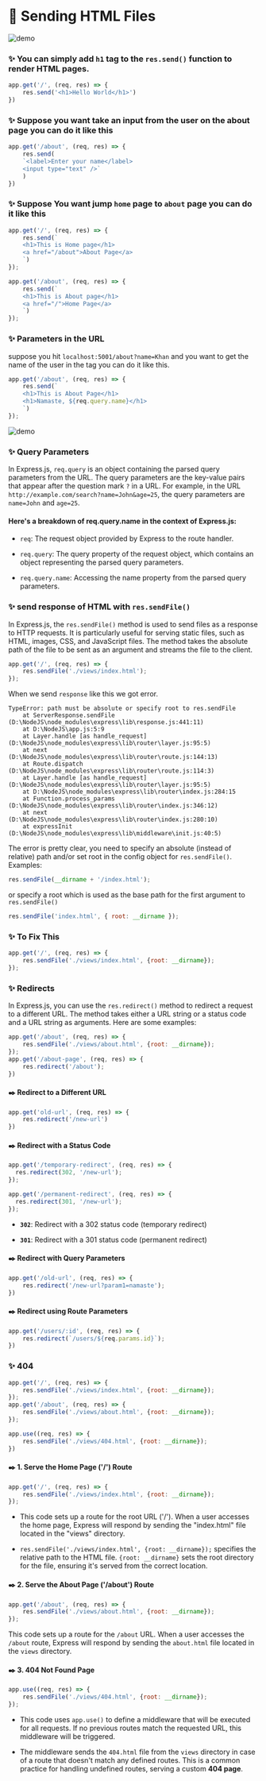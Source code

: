 # 📍 Sending HTML Files

![demo](/assets/demo11.png)

### ✨ You can simply add `h1` tag to the `res.send()` function to render HTML pages.

```js
app.get('/', (req, res) => {
    res.send('<h1>Hello World</h1>')
})
```

### ✨ Suppose you want take an input from the user on the about page you can do it like this

```js
app.get('/about', (req, res) => {
    res.send(
    `<label>Enter your name</label>
    <input type="text" />`
    )
})
```

### ✨ Suppose You want jump `home` page to `about` page you can do it like this

```js
app.get('/', (req, res) => {
    res.send(`
    <h1>This is Home page</h1>
    <a href="/about">About Page</a>
    `)
});

app.get('/about', (req, res) => {
    res.send(`
    <h1>This is About page</h1>
    <a href="/">Home Page</a>
    `)
});
```

### ✨ Parameters in the URL

suppose you hit `localhost:5001/about?name=Khan` and you want to get the name of the user in the tag you can do it like this.

```js
app.get('/about', (req, res) => {
    res.send(`
    <h1>This is About Page</h1>
    <h1>Namaste, ${req.query.name}</h1>
    `)
});
```
![demo](/assets/demo12.png)

### ✨ Query Parameters

In Express.js, `req.query` is an object containing the parsed query parameters from the URL. The query parameters are the key-value pairs that appear after the question mark `?` in a URL. For example, in the URL `http://example.com/search?name=John&age=25`, the query parameters are `name=John` and `age=25`.

#### Here's a breakdown of req.query.name in the context of Express.js:

* `req`: The request object provided by Express to the route handler.

* `req.query`: The query property of the request object, which contains an object representing the parsed query parameters.

* `req.query.name`: Accessing the name property from the parsed query parameters.


### ✨ send response of HTML with `res.sendFile()`

In Express.js, the `res.sendFile()` method is used to send files as a response to HTTP requests. It is particularly useful for serving static files, such as HTML, images, CSS, and JavaScript files. The method takes the absolute path of the file to be sent as an argument and streams the file to the client.

```js
app.get('/', (req, res) => {
    res.sendFile('./views/index.html');
});
```

When we send `response` like this we got error.

```
TypeError: path must be absolute or specify root to res.sendFile
    at ServerResponse.sendFile (D:\NodeJS\node_modules\express\lib\response.js:441:11)
    at D:\NodeJS\app.js:5:9
    at Layer.handle [as handle_request] (D:\NodeJS\node_modules\express\lib\router\layer.js:95:5)
    at next (D:\NodeJS\node_modules\express\lib\router\route.js:144:13)
    at Route.dispatch (D:\NodeJS\node_modules\express\lib\router\route.js:114:3)
    at Layer.handle [as handle_request] (D:\NodeJS\node_modules\express\lib\router\layer.js:95:5)
    at D:\NodeJS\node_modules\express\lib\router\index.js:284:15
    at Function.process_params (D:\NodeJS\node_modules\express\lib\router\index.js:346:12)
    at next (D:\NodeJS\node_modules\express\lib\router\index.js:280:10)
    at expressInit (D:\NodeJS\node_modules\express\lib\middleware\init.js:40:5)
```

The error is pretty clear, you need to specify an absolute (instead of relative) path and/or set root in the config object for `res.sendFile()`. Examples:

```js
res.sendFile(__dirname + '/index.html');
```

or specify a root which is used as the base path for the first argument to `res.sendFile()`

```js
res.sendFile('index.html', { root: __dirname });
```

### ✨ To Fix This

```js
app.get('/', (req, res) => {
    res.sendFile('./views/index.html', {root: __dirname});
});
```

### ✨ Redirects

In Express.js, you can use the `res.redirect()` method to redirect a request to a different URL. The method takes either a URL string or a status code and a URL string as arguments. Here are some examples:

```js
app.get('/about', (req, res) => {
    res.sendFile('./views/about.html', {root: __dirname});
});
app.get('/about-page', (req, res) => {
    res.redirect('/about');
})
```

#### ✒️ Redirect to a Different URL

```js
app.get('old-url', (req, res) => {
    res.redirect('/new-url')
})
```

#### ✒️ Redirect with a Status Code

```js
app.get('/temporary-redirect', (req, res) => {
  res.redirect(302, '/new-url');
});

app.get('/permanent-redirect', (req, res) => {
  res.redirect(301, '/new-url');
});

```

* **`302`**: Redirect with a 302 status code (temporary redirect)

* **`301`**: Redirect with a 301 status code (permanent redirect)

#### ✒️ Redirect with Query Parameters

```js
app.get('/old-url', (req, res) => {
    res.redirect('/new-url?param1=namaste');
})
```

#### ✒️ Redirect using Route Parameters

```js
app.get('/users/:id', (req, res) => {
    res.redirect(`/users/${req.params.id}`);
})
```

### ✨ 404

```js
app.get('/', (req, res) => {
    res.sendFile('./views/index.html', {root: __dirname});
});
app.get('/about', (req, res) => {
    res.sendFile('./views/about.html', {root: __dirname});
});

app.use((req, res) => {
    res.sendFile('./views/404.html', {root: __dirname});
})
```

#### ✒️ 1. Serve the Home Page ('/') Route

```js
app.get('/', (req, res) => {
    res.sendFile('./views/index.html', {root: __dirname});
});
```

* This code sets up a route for the root URL ('/'). When a user accesses the home page, Express will respond by sending the "index.html" file located in the "views" directory.

* `res.sendFile('./views/index.html', {root: __dirname});` specifies the relative path to the HTML file. `{root: __dirname}` sets the root directory for the file, ensuring it's served from the correct location.

#### ✒️ 2. Serve the About Page ('/about') Route

```js
app.get('/about', (req, res) => {
    res.sendFile('./views/about.html', {root: __dirname});
});
```

This code sets up a route for the `/about` URL. When a user accesses the `/about` route, Express will respond by sending the `about.html` file located in the `views` directory.

#### ✒️ 3. 404 Not Found Page

```js
app.use((req, res) => {
    res.sendFile('./views/404.html', {root: __dirname});
});
```

* This code uses `app.use()` to define a middleware that will be executed for all requests. If no previous routes match the requested URL, this middleware will be triggered.

* The middleware sends the `404.html` file from the `views` directory in case of a route that doesn't match any defined routes. This is a common practice for handling undefined routes, serving a custom **404 page**.
